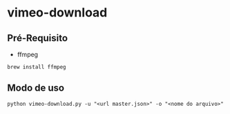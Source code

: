 # vimeo-download

## Pré-Requisito

* ffmpeg

```
brew install ffmpeg
```

## Modo de uso

```
python vimeo-download.py -u "<url master.json>" -o "<nome do arquivo>"
```
